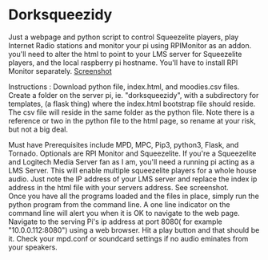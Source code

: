 # Dorksqueezidy
Just a webpage and python script to control Squeezelite players, play Internet Radio stations and monitor your pi using RPIMonitor as an addon.  you'll need to alter the html to point to your LMS server for Squeezelite players, and the local raspberry pi hostname.  You'll have to install RPI Monitor separately.
[Screenshot](config.png)

Instructions : Download python file, index.html, and moodies.csv files. Create a folder on the server pi, ie. "dorksqueezidy", with a subdirectory for templates, (a flask thing) where the index.html bootstrap file should reside. The csv file will reside in the same folder as the python file. Note there is a reference or two in the python file to the html page, so rename at your risk, but not a big deal.

Must have Prerequisites include  MPD, MPC, Pip3, python3, Flask, and Tornado.  Optionals are RPI Monitor and Squeezelite. If you're a Squeezelite and Logitech Media Server fan as I am, you'll need a running pi acting as a LMS Server.  This will enable multiple squeezelite players for a whole house audio.  Just note the IP address of your LMS server and replace the index ip address in the html file with your servers address. See screenshot.  
Once you have all the programs loaded and the files in place, simply run the python program from the command line. A one line indicator on the command line will alert you when it is OK to navigate to the web page. Navigate to the serving Pi's ip address at port 8080( for example "10.0.0.112:8080") using a web browser. Hit a play button and that should be it. Check your mpd.conf or soundcard settings if no audio eminates from your speakers.

